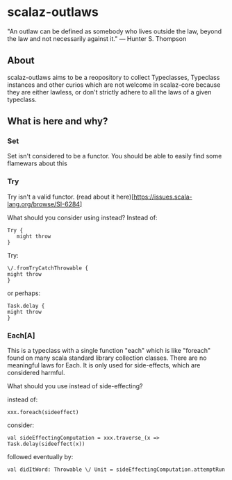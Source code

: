 # scalaz-outlaws

"An outlaw can be defined as somebody who lives outside the law,
beyond the law and not necessarily against it." ― Hunter S. Thompson

## About

scalaz-outlaws aims to be a reopository to collect Typeclasses,
Typeclass instances and other curios which are not welcome in
scalaz-core because they are either lawless, or don't strictly adhere
to all the laws of a given typeclass.

## What is here and why?

### Set

Set isn't considered to be a functor. You should be able to easily find some
flamewars about this

### Try

Try isn't a valid functor. (read about it
here)[https://issues.scala-lang.org/browse/SI-6284]

What should you consider using instead?  Instead of:

    Try {
       might throw
    }

Try:

    \/.fromTryCatchThrowable {
	might throw
    }

or perhaps:

    Task.delay {
	might throw
    }

### Each[A]

This is a typeclass with a single function "each" which is like "foreach" found
on many scala standard library collection classes. There are no meaningful laws
for Each. It is only used for side-effects, which are considered harmful.

What should you use instead of side-effecting?

instead of:

    xxx.foreach(sideeffect)

consider:

    val sideEffectingComputation = xxx.traverse_(x => Task.delay(sideeffect(x))


followed eventually by:

    val didItWord: Throwable \/ Unit = sideEffectingComputation.attemptRun
